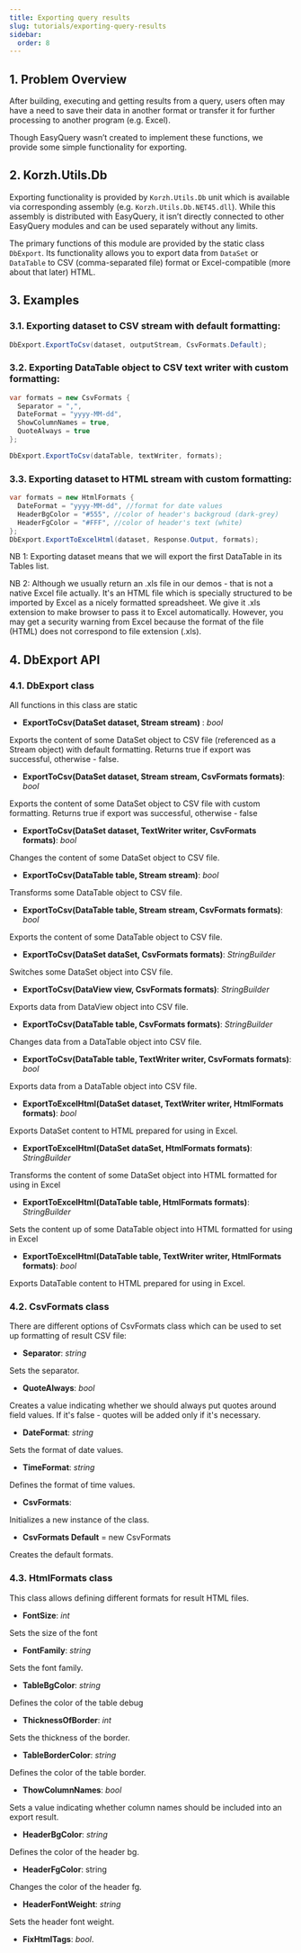 ```yaml
---
title: Exporting query results
slug: tutorials/exporting-query-results
sidebar:
  order: 8
---
```


## 1. Problem Overview

After building, executing and getting results from a query, users often may have a need to save their data in another format or transfer it for further processing to another program (e.g. Excel).

Though EasyQuery wasn’t created to implement these functions, we provide some simple functionality for exporting. 

## 2. Korzh.Utils.Db

Exporting functionality is provided by `Korzh.Utils.Db` unit which is available via corresponding assembly (e.g. `Korzh.Utils.Db.NET45.dll`). While this assembly is distributed with EasyQuery, it isn’t directly connected to other EasyQuery modules and can be used separately without any limits. 

The primary functions of this module are provided by the static class `DbExport`. Its functionality allows you to export data from `DataSet` or `DataTable` to CSV (comma-separated file) format or Excel-compatible (more about that later) HTML.

## 3. Examples

### 3.1. Exporting dataset to CSV stream with default formatting:

```c#
DbExport.ExportToCsv(dataset, outputStream, CsvFormats.Default);
```

### 3.2. Exporting DataTable object to CSV text writer with custom formatting:

```c#
var formats = new CsvFormats {
  Separator = ",",
  DateFormat = "yyyy-MM-dd",
  ShowColumnNames = true,
  QuoteAlways = true
};

DbExport.ExportToCsv(dataTable, textWriter, formats);
```

### 3.3. Exporting dataset to HTML stream with custom formatting:

```c# 
var formats = new HtmlFormats {
  DateFormat = "yyyy-MM-dd", //format for date values
  HeaderBgColor = "#555", //color of header's backgroud (dark-grey)
  HeaderFgColor = "#FFF", //color of header's text (white)
};
DbExport.ExportToExcelHtml(dataset, Response.Output, formats);
```

NB 1: Exporting dataset means that we will export the first DataTable in its Tables list.

NB 2: Although we usually return an .xls file in our demos - that is not a native Excel file actually. It's an HTML file which is specially structured to be imported by Excel as a nicely formatted spreadsheet. We give it .xls extension to make browser to pass it to Excel automatically. However, you may get a security warning from Excel because the format of the file (HTML) does not correspond to file extension (.xls).

## 4. DbExport API

### 4.1. DbExport class

All functions in this class are static

* **ExportToCsv(DataSet dataset, Stream stream)** : *bool*

Exports the content of some DataSet object to CSV file (referenced as a Stream object) with default formatting.
Returns true if export was successful, otherwise - false.

* **ExportToCsv(DataSet dataset, Stream stream, CsvFormats formats)**: *bool*

Exports the content of some DataSet object to CSV file with custom formatting.
Returns true if export was successful, otherwise - false

* **ExportToCsv(DataSet dataset, TextWriter writer, CsvFormats formats)**: *bool*

Changes the content of some DataSet object to CSV file.

* **ExportToCsv(DataTable table, Stream stream)**: *bool*

Transforms some DataTable object to CSV file.

* **ExportToCsv(DataTable table, Stream stream, CsvFormats formats)**: *bool*

Exports the content of some DataTable object to CSV file.

* **ExportToCsv(DataSet dataSet, CsvFormats formats)**: *StringBuilder*

Switches some DataSet object into CSV file.

* **ExportToCsv(DataView view, CsvFormats formats)**: *StringBuilder*

Exports data from DataView object into CSV file.

* **ExportToCsv(DataTable table, CsvFormats formats)**: *StringBuilder*

Changes data from a DataTable object into CSV file.

* **ExportToCsv(DataTable table, TextWriter writer, CsvFormats formats)**: *bool*

Exports data from a DataTable object into CSV file.

* **ExportToExcelHtml(DataSet dataset, TextWriter writer, HtmlFormats formats)**: *bool* 

Exports DataSet content to HTML prepared for using in Excel. 

* **ExportToExcelHtml(DataSet dataSet, HtmlFormats formats)**: *StringBuilder*

Transforms the content of some DataSet object into HTML formatted for using in Excel

* **ExportToExcelHtml(DataTable table, HtmlFormats formats)**: *StringBuilder*

Sets the content up of some DataTable object into HTML formatted for using in Excel 

* **ExportToExcelHtml(DataTable table, TextWriter writer, HtmlFormats formats)**: *bool* 

Exports DataTable content to HTML prepared for using in Excel.

### 4.2. CsvFormats class

There are different options of CsvFormats class which can be used to set up formatting of result CSV file: 

* **Separator**: *string*

Sets the separator. 


* **QuoteAlways**: *bool*

Creates a value indicating whether we should always put quotes around field values. If it's false - quotes will be added only if it's necessary. 


* **DateFormat**: *string*

Sets the format of date values. 

* **TimeFormat**: *string*

Defines the format of time values. 

* **CsvFormats**:

Initializes a new instance of the <see cref="CsvFormats"/> class. 

* **CsvFormats Default** = new CsvFormats

Creates the default formats.

### 4.3. HtmlFormats class 

This class allows defining different formats for result HTML files.


* **FontSize**: *int*

Sets the size of the font

* **FontFamily**: *string*

Sets the font family. 

* **TableBgColor**: *string*

Defines the color of the table debug

* **ThicknessOfBorder**: *int*

Sets the thickness of the border. 

* **TableBorderColor**: *string*

Defines the color of the table border.

* **ThowColumnNames**: *bool*

Sets a value indicating whether column names should be included into an export result.

* **HeaderBgColor**: *string*

Defines the color of the header bg. 

* **HeaderFgColor**: string

Changes the color of the header fg.

* **HeaderFontWeight**: *string*

Sets the header font weight.

* **FixHtmlTags**: *bool*.
